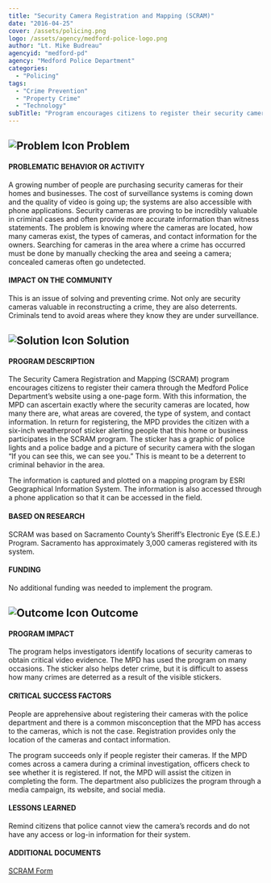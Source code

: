 ```yaml
---
title: "Security Camera Registration and Mapping (SCRAM)"
date: "2016-04-25"
cover: /assets/policing.png
logo: /assets/agency/medford-police-logo.png
author: "Lt. Mike Budreau"
agencyid: "medford-pd"
agency: "Medford Police Department"
categories:
  - "Policing"
tags:
  - "Crime Prevention"
  - "Property Crime"
  - "Technology"
subTitle: "Program encourages citizens to register their security cameras with MPD to help investigators have timely access to potential footage of crimes that have been committed."
---
```


## ![Problem Icon](https://github.com/google/material-design-icons/raw/master/alert/1x_web/ic_error_outline_black_48dp.png "Problem") Problem

#### PROBLEMATIC BEHAVIOR OR ACTIVITY

A growing number of people are purchasing security cameras for their homes and businesses. The cost of surveillance systems is coming down and the quality of video is going up; the systems are also accessible with phone applications. Security cameras are proving to be incredibly valuable in criminal cases and often provide more accurate information than witness statements. The problem is knowing where the cameras are located, how many cameras exist, the types of cameras, and contact information for the owners. Searching for cameras in the area where a crime has occurred must be done by manually checking the area and seeing a camera; concealed cameras often go undetected.

#### IMPACT ON THE COMMUNITY

This is an issue of solving and preventing crime. Not only are security cameras valuable in reconstructing a crime, they are also deterrents. Criminals tend to avoid areas where they know they are under surveillance.

## ![Solution Icon](https://github.com/google/material-design-icons/raw/master/action/1x_web/ic_lightbulb_outline_black_48dp.png "Solution") Solution

#### PROGRAM DESCRIPTION

The Security Camera Registration and Mapping (SCRAM) program encourages citizens to register their camera through the Medford Police Department’s website using a one-page form. With this information, the MPD can ascertain exactly where the security cameras are located, how many there are, what areas are covered, the type of system, and contact information. In return for registering, the MPD provides the citizen with a six-inch weatherproof sticker alerting people that this home or business participates in the SCRAM program. The sticker has a graphic of police lights and a police badge and a picture of security camera with the slogan “If you can see this, we can see you.” This is meant to be a deterrent to criminal behavior in the area.

The information is captured and plotted on a mapping program by ESRI Geographical Information System. The information is also accessed through a phone application so that it can be accessed in the field.

#### BASED ON RESEARCH

SCRAM was based on Sacramento County’s Sheriff’s Electronic Eye (S.E.E.) Program. Sacramento has approximately 3,000 cameras registered with its system.

#### FUNDING

No additional funding was needed to implement the program.

## ![Outcome Icon](https://github.com/google/material-design-icons/raw/master/action/1x_web/ic_view_list_black_48dp.png "Outcome") Outcome

#### PROGRAM IMPACT

The program helps investigators identify locations of security cameras to obtain critical video evidence. The MPD has used the program on many occasions. The sticker also helps deter crime, but it is difficult to assess how many crimes are deterred as a result of the visible stickers.

#### CRITICAL SUCCESS FACTORS

People are apprehensive about registering their cameras with the police department and there is a common misconception that the MPD has access to the cameras, which is not the case. Registration provides only the location of the cameras and contact information.

The program succeeds only if people register their cameras. If the MPD comes across a camera during a criminal investigation, officers check to see whether it is registered. If not, the MPD will assist the citizen in completing the form. The department also publicizes the program through a media campaign, its website, and social media.

#### LESSONS LEARNED

Remind citizens that police cannot view the camera’s records and do not have any access or log-in information for their system.

#### ADDITIONAL DOCUMENTS

[SCRAM Form](https://www.ci.medford.or.us/FormPageBS.asp?FormID=105)
